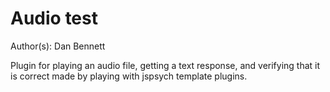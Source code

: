 # Audio test

Author(s): Dan Bennett

Plugin for playing an audio file, getting a text response, and verifying that it is correct made by playing with jspsych template plugins.
